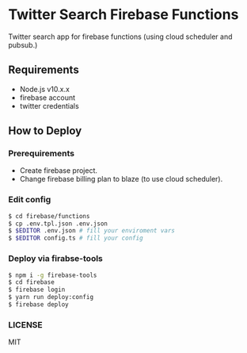 # Twitter Search Firebase Functions

Twitter search app for firebase functions (using cloud scheduler and pubsub.)

## Requirements

- Node.js v10.x.x
- firebase account
- twitter credentials

## How to Deploy

### Prerequirements

- Create firebase project.
- Change firebase billing plan to blaze (to use cloud scheduler).

### Edit config

```bash
$ cd firebase/functions
$ cp .env.tpl.json .env.json
$ $EDITOR .env.json # fill your enviroment vars
$ $EDITOR config.ts # fill your config
```

### Deploy via firabse-tools

```bash
$ npm i -g firebase-tools
$ cd firebase
$ firebase login
$ yarn run deploy:config
$ firebase deploy
```

### LICENSE

MIT
